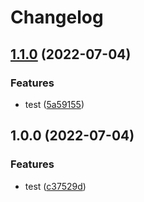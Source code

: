 # Changelog

## [1.1.0](https://github.com/eh-am/release-please-test/compare/v1.0.2...v1.1.0) (2022-07-04)


### Features

* test ([5a59155](https://github.com/eh-am/release-please-test/commit/5a59155b16032a0ffa70f5413371f8f53ba4cb90))

## 1.0.0 (2022-07-04)


### Features

* test ([c37529d](https://github.com/eh-am/release-please-test/commit/c37529d5c8f4e32cf35dc28e0faf51a5f20a322f))
